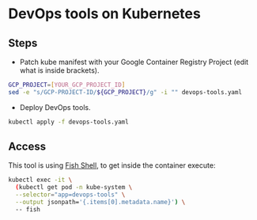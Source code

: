 # DevOps tools on Kubernetes

## Steps

* Patch kube manifest with your Google Container Registry Project (edit what is inside brackets).

```bash
GCP_PROJECT=[YOUR_GCP_PROJECT_ID]
sed -e "s/GCP-PROJECT-ID/${GCP_PROJECT}/g" -i "" devops-tools.yaml
```

* Deploy DevOps tools.

```bash
kubectl apply -f devops-tools.yaml
```

## Access

This tool is using [Fish Shell](https://fishshell.com), to get inside the container execute:

```bash
kubectl exec -it \
  (kubectl get pod -n kube-system \
  --selector="app=devops-tools" \
  --output jsonpath='{.items[0].metadata.name}') \
  -- fish
```